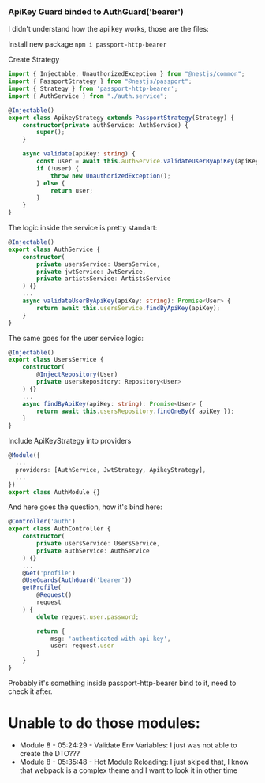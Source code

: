 
### ApiKey Guard binded to AuthGuard('bearer')
I didn't understand how the api key works, those are the files:

Install new package ``npm i passport-http-bearer``

Create Strategy
```ts
import { Injectable, UnauthorizedException } from "@nestjs/common";
import { PassportStrategy } from "@nestjs/passport";
import { Strategy } from 'passport-http-bearer';
import { AuthService } from "./auth.service";

@Injectable()
export class ApikeyStrategy extends PassportStrategy(Strategy) {
    constructor(private authService: AuthService) {
        super();
    }

    async validate(apiKey: string) {
        const user = await this.authService.validateUserByApiKey(apiKey);
        if (!user) {
            throw new UnauthorizedException();
        } else {
            return user;
        }
    }
}
```

The logic inside the service is pretty standart:
```ts
@Injectable()
export class AuthService {
    constructor(
        private usersService: UsersService,
        private jwtService: JwtService,
        private artistsService: ArtistsService
    ) {}
    ...
    async validateUserByApiKey(apiKey: string): Promise<User> {
        return await this.usersService.findByApiKey(apiKey);
    }
}
```

The same goes for the user service logic:
```ts
@Injectable()
export class UsersService {
    constructor(
        @InjectRepository(User)
        private usersRepository: Repository<User>
    ) {}
    ...
    async findByApiKey(apiKey: string): Promise<User> {
        return await this.usersRepository.findOneBy({ apiKey });
    }
}
```

Include ApiKeyStrategy into providers
```ts
@Module({
  ...
  providers: [AuthService, JwtStrategy, ApikeyStrategy],
  ...
})
export class AuthModule {}
```

And here goes the question, how it's bind here:
```ts
@Controller('auth')
export class AuthController {
    constructor(
        private usersService: UsersService,
        private authService: AuthService
    ) {}
    ...
    @Get('profile')
    @UseGuards(AuthGuard('bearer'))
    getProfile(
        @Request()
        request
    ) {
        delete request.user.password;

        return {
            msg: 'authenticated with api key',
            user: request.user
        }
    }
}
```

Probably it's something inside passport-http-bearer bind to it, need to check it after.

# Unable to do those modules:
- Module 8 - 05:24:29 - Validate Env Variables: I just was not able to create the DTO???
- Module 8 - 05:35:48 - Hot Module Reloading: I just skiped that, I know that webpack is a complex theme and I want to look it in other time